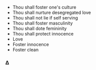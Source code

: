 * Thou shall foster one's culture
* Thou shall nurture desegregated love
* Thou shall not lie if self serving
* Thou shall foster masculinity
* Thou shall dote femininity
* Thou shall protect innocence
* Love
* Foster innocence
* Foster clean
### ∆

